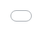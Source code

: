 ```yaml
---
title: "<center> Media </center>"
permalink: /media/
author_profile: true
---
```

<span style="color: #DC3522">Dat</span>acraft
======
<p align="justify">Short presentation (in French) of my background, current work at Télécom Paris and latest paper for <a href="https://datacraft.paris/" target="_blank">Datacraft</a>, Paris, France, 2021</p>
<iframe style="position: absolute;top: 0;left: 0;width:100%;height:100%;" src="/files/video_datacraft.mp4" frameborder="0" allowfullscreen></iframe>

<span style="color: #DC3522">Dee</span>pLearn Summer School 2021
======
<p align="justify">Overview of the work carried out during the first 2 years of my PhD during the <a href="https://irdta.eu/deeplearn2021s/" target="_blank">DeepLearn Summer School 2021</a>, Las Palmas de Gran Canaria, Spain, 2021</p>
<source src="/files/video_deeplearn.mp4"
            type="video/mp4">

<span style="color: #DC3522">ACM</span> International Conference on Multimodal Interaction (ICMI) 2020
====== 
<p align="justify">Presentation of my doctoral consortium paper (available <a href="https://lucienmaman.github.io/files/ICMI2020_dc_nocop.pdf" target="_blank">here</a>) during the <a href="https://icmi.acm.org/2020/" target="_blank">ICMI 2020</a> conference! Virtual event, 2020</p> 
<source src="/files/ICMI20-icmidc1004.mp4"
            type="video/mp4">
